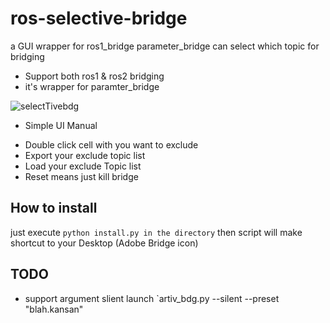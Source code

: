 # ros-selective-bridge
a GUI wrapper for ros1_bridge parameter_bridge can select which topic for bridging

* Support both ros1 & ros2 bridging
* it's wrapper for paramter_bridge


![selectTivebdg](https://user-images.githubusercontent.com/25432456/99883902-92bf4c80-2c6d-11eb-9675-acebf7eee8d7.png)

* Simple UI Manual
- Double click cell with you want to exclude
- Export your exclude topic list
- Load your exclude Topic list
- Reset means just kill bridge

## How to install
just execute `python install.py in the directory` then script will make shortcut to your Desktop
(Adobe Bridge icon)


## TODO
* support argument slient launch `artiv_bdg.py --silent --preset "blah.kansan"
